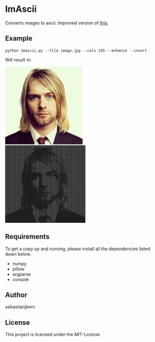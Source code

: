 # ImAscii

Converts images to ascii.
Improved version of [this](https://github.com/electronut/pp/blob/master/ascii/ascii.py).

## Example

```
python imascii.py --file image.jpg --cols 235 --enhance --invert
```

Will result in:

<img src="/image.jpg" height="250"> <img src="/ascii.png" height="250">

## Requirements

To get a copy up and running, please install
all the dependencies listed down below.

- numpy
- pillow
- argparse
- console

## Author

sebastianjkern

## License

This project is licensed under the MIT-License
